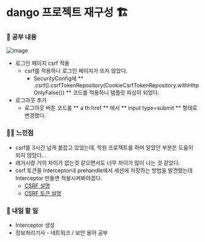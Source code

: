 # dango 프로젝트 재구성 🏗️

### 🚸 공부 내용
![image](https://github.com/cha2code/daily_study/assets/141387662/f163d412-f8ab-4044-985d-46c8f8ba3be3)  

* 로그인 페이지 csrf 적용
  * csrf를 적용하니 로그인 페이지가 뜨지 않았다.
    * SecurityConfig에 ** .csrf().csrfTokenRepository(CookieCsrfTokenRepository.withHttpOnlyFalse()) ** 코드를 적용하니 템플릿 파싱이 되었다.
* 로그아웃 추가
  * 로그아웃 버튼 코드를 ** a th:href ** 에서 ** input type=submit ** 형태로 변경했다.
 
### 🧑‍💻 느낀점
* csrf를 3시간 넘게 붙잡고 있었는데, 학원 프로젝트를 하며 알았던 부분은 도움이 되지 않았다...
* 레거시랑 거의 차이가 없는것 같으면서도 너무 차이가 많이 나는 것 같았다.
* csrf 토큰을 Interceptor내 prehandle에서 세션에 저장하는 방법을 발견했는데 Interceptor 만들면 적용시켜봐야겠다.
  * [CSRF 설명](https://velog.io/@younghoondoodoom/CSRF-%ED%8C%8C%ED%97%A4%EC%B9%98%EA%B8%B0)
  * [CSRF 토큰 설명](https://cheese10yun.github.io/spring-csrf/)

### 🚧 내일 할 일
* Interceptor 생성
* 정보처리기사 - 네트워크 / 보안 용어 공부

